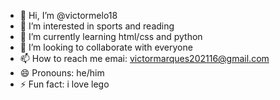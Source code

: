 - 👋 Hi, I’m @victormelo18
- 👀 I’m interested in sports and reading
- 🌱 I’m currently learning html/css and python
- 💞️ I’m looking to collaborate with everyone
- 📫 How to reach me emai: victormarques202116@gmail.com
- 😄 Pronouns: he/him
- ⚡ Fun fact: i love lego

<!---
victormelo18/victormelo18 is a ✨ special ✨ repository because its `README.md` (this file) appears on your GitHub profile.
You can click the Preview link to take a look at your changes.
--->
